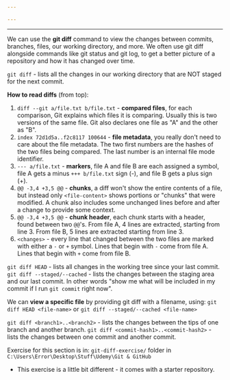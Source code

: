 ```yaml
---

---
```

---
We can use the **git diff** command to view the changes between commits, branches, files, our working directory, and more.
We often use git diff alongside commands like git status and git log, to get a better picture of a repository and how it has changed over time.

`git diff` - lists all the changes in our working directory that are NOT staged for the next commit.

**How to read diffs** (from top):
1. `diff --git a/file.txt b/file.txt` - **compared files**, for each comparison, Git explains which files it is comparing. Usually this is two versions of the same file. Git also declares one file as "A" and the other as "B".
2. `index 72d1d5a..f2c8117 100644` - **file metadata**, you really don't need to care about the file metadata. The two first numbers are the hashes of the two files being compared. The last number is an internal file mode identifier.
3. `--- a/file.txt` - **markers**, file A and file B are each assigned a symbol, file A gets a minus
   `+++ b/file.txt`   sign (-), and file B gets a plus sign (+).
4. `@@ -3,4 +3,5 @@` - **chunks**, a diff won't show the entire contents of a file, but instead only
   `<file-content>`     shows portions or "chunks" that were modified. A chunk also includes
                   some unchanged lines before and after a change to provide some context.
5. `@@ -3,4 +3,5 @@` - **chunk header**, each chunk starts with a header, found between two `@@`'s. From file A, 4 lines are extracted, starting from line 3. From file B, 5 lines are extracted starting from line 3.
6. `<changes>` - every line that changed between the two files are marked with either a `-` or `+` symbol. Lines that begin with `-` come from file A. Lines that begin with `+` come from file B.

`git diff HEAD` - lists all changes in the working tree since your last commit.
`git diff --staged/--cached` - lists the changes between the staging area and our last commit. In other words "show me what will be included in my commit if I run `git commit` right now".

We can **view a specific file** by providing git diff with a filename, using:
`git diff HEAD <file-name>` or `git diff --staged/--cached <file-name>`

`git diff <branch1>..<branch2>` - lists the changes between the tips of one branch and another branch.
`git diff <commit-hash1>..<commit-hash2>` - lists the changes between one commit and another commit.

Exercise for this section is in:
`git-diff-exercise/` folder in `C:\Users\Error\Desktop\Stuff\Udemy\Git & GitHub`
- This exercise is a little bit different - it comes with a starter repository.